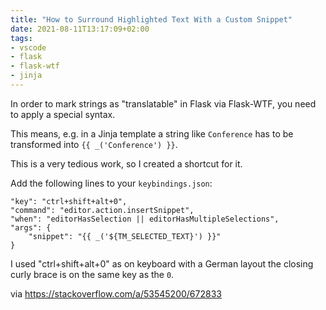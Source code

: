 ```yaml
---
title: "How to Surround Highlighted Text With a Custom Snippet"
date: 2021-08-11T13:17:09+02:00
tags:
- vscode
- flask
- flask-wtf
- jinja
---
```


In order to mark strings as "translatable" in Flask via Flask-WTF, you need to apply a special syntax.

This means, e.g. in a Jinja template a string like `Conference` has to be transformed into `{{ _('Conference') }}`.

This is a very tedious work, so I created a shortcut for it.

Add the following lines to your `keybindings.json`:

    "key": "ctrl+shift+alt+0",
    "command": "editor.action.insertSnippet",
    "when": "editorHasSelection || editorHasMultipleSelections",
    "args": {
        "snippet": "{{ _('${TM_SELECTED_TEXT}') }}"
    }

I used "ctrl+shift+alt+0" as on keyboard with a German layout the closing curly brace is on the same key as the `0`.

via https://stackoverflow.com/a/53545200/672833
